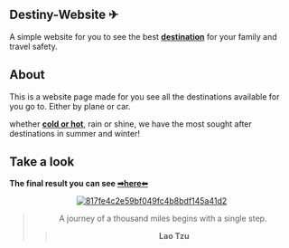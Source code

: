 ## Destiny-Website ✈

A simple website for you to see the best **[destination](https://bumboobee.github.io/Destiny-Website/)** for your family and travel safety.

## About

This is a website page made for you see all the destinations available for you go to. Either by plane or car.

whether  **[cold or hot](https://bumboobee.github.io/Destiny-Website/)**, rain or shine, we have the most sought after destinations in summer and winter!

## Take a look

 **The final result you can see [➡here⬅](https://bumboobee.github.io/Destiny-Website/)**
 
<div align="center">

 [![817fe4c2e59bf049fc4b8bdf145a41d2](https://user-images.githubusercontent.com/94147847/153870372-b66c939c-ac56-4e61-ad5c-a239d0b4badc.gif)](https://bumboobee.github.io/Destiny-Website/)

 > A journey of a thousand miles begins with a single step.
 >> **Lao Tzu**
<div \> 
